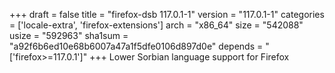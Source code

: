 +++
draft = false
title = "firefox-dsb 117.0.1-1"
version = "117.0.1-1"
categories = ['locale-extra', 'firefox-extensions']
arch = "x86_64"
size = "542088"
usize = "592963"
sha1sum = "a92f6b6ed10e68b6007a47a1f5dfe0106d897d0e"
depends = "['firefox>=117.0.1']"
+++
Lower Sorbian language support for Firefox